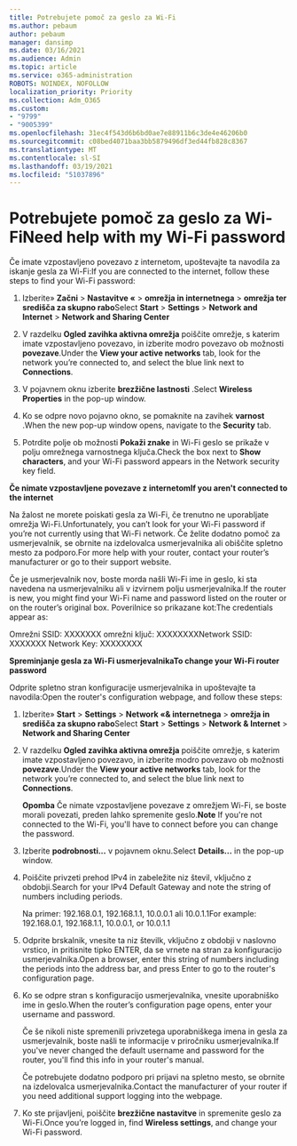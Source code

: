 ```yaml
---
title: Potrebujete pomoč za geslo za Wi-Fi
ms.author: pebaum
author: pebaum
manager: dansimp
ms.date: 03/16/2021
ms.audience: Admin
ms.topic: article
ms.service: o365-administration
ROBOTS: NOINDEX, NOFOLLOW
localization_priority: Priority
ms.collection: Adm_O365
ms.custom:
- "9799"
- "9005399"
ms.openlocfilehash: 31ec4f543d6b6bd0ae7e88911b6c3de4e46206b0
ms.sourcegitcommit: c08bed4071baa3bb5879496df3ed44fb828c8367
ms.translationtype: MT
ms.contentlocale: sl-SI
ms.lasthandoff: 03/19/2021
ms.locfileid: "51037896"
---
```

# <a name="need-help-with-my-wi-fi-password"></a><span data-ttu-id="05fa3-102">Potrebujete pomoč za geslo za Wi-Fi</span><span class="sxs-lookup"><span data-stu-id="05fa3-102">Need help with my Wi-Fi password</span></span>

<span data-ttu-id="05fa3-103">Če imate vzpostavljeno povezavo z internetom, upoštevajte ta navodila za iskanje gesla za Wi-Fi:</span><span class="sxs-lookup"><span data-stu-id="05fa3-103">If you are connected to the internet, follow these steps to find your Wi-Fi password:</span></span>

1. <span data-ttu-id="05fa3-104">Izberite» **Začni**  >  **Nastavitve «**  >  **omrežja in internetnega**  >  **omrežja ter središča za skupno rabo**</span><span class="sxs-lookup"><span data-stu-id="05fa3-104">Select **Start** > **Settings** > **Network and Internet** > **Network and Sharing Center**</span></span>

1. <span data-ttu-id="05fa3-105">V razdelku **Ogled zavihka aktivna omrežja** poiščite omrežje, s katerim imate vzpostavljeno povezavo, in izberite modro povezavo ob možnosti **povezave**.</span><span class="sxs-lookup"><span data-stu-id="05fa3-105">Under the **View your active networks** tab, look for the network you’re connected to, and select the blue link next to **Connections**.</span></span>

1. <span data-ttu-id="05fa3-106">V pojavnem oknu izberite **brezžične lastnosti** .</span><span class="sxs-lookup"><span data-stu-id="05fa3-106">Select **Wireless Properties** in the pop-up window.</span></span>

1. <span data-ttu-id="05fa3-107">Ko se odpre novo pojavno okno, se pomaknite na zavihek **varnost** .</span><span class="sxs-lookup"><span data-stu-id="05fa3-107">When the new pop-up window opens, navigate to the **Security** tab.</span></span>

1. <span data-ttu-id="05fa3-108">Potrdite polje ob možnosti **Pokaži znake** in Wi-Fi geslo se prikaže v polju omrežnega varnostnega ključa.</span><span class="sxs-lookup"><span data-stu-id="05fa3-108">Check the box next to **Show characters**, and your Wi-Fi password appears in the Network security key field.</span></span>

<span data-ttu-id="05fa3-109">**Če nimate vzpostavljene povezave z internetom**</span><span class="sxs-lookup"><span data-stu-id="05fa3-109">**If you aren't connected to the internet**</span></span>

<span data-ttu-id="05fa3-110">Na žalost ne morete poiskati gesla za Wi-Fi, če trenutno ne uporabljate omrežja Wi-Fi.</span><span class="sxs-lookup"><span data-stu-id="05fa3-110">Unfortunately, you can’t look for your Wi-Fi password if you’re not currently using that Wi-Fi network.</span></span> <span data-ttu-id="05fa3-111">Če želite dodatno pomoč za usmerjevalnik, se obrnite na izdelovalca usmerjevalnika ali obiščite spletno mesto za podporo.</span><span class="sxs-lookup"><span data-stu-id="05fa3-111">For more help with your router, contact your router’s manufacturer or go to their support website.</span></span>

<span data-ttu-id="05fa3-112">Če je usmerjevalnik nov, boste morda našli Wi-Fi ime in geslo, ki sta navedena na usmerjevalniku ali v izvirnem polju usmerjevalnika.</span><span class="sxs-lookup"><span data-stu-id="05fa3-112">If the router is new, you might find your Wi-Fi name and password listed on the router or on the router’s original box.</span></span> <span data-ttu-id="05fa3-113">Poverilnice so prikazane kot:</span><span class="sxs-lookup"><span data-stu-id="05fa3-113">The credentials appear as:</span></span>

<span data-ttu-id="05fa3-114">Omrežni SSID: XXXXXXX omrežni ključ: XXXXXXXX</span><span class="sxs-lookup"><span data-stu-id="05fa3-114">Network SSID: XXXXXXX Network Key: XXXXXXXX</span></span>

<span data-ttu-id="05fa3-115">**Spreminjanje gesla za Wi-Fi usmerjevalnika**</span><span class="sxs-lookup"><span data-stu-id="05fa3-115">**To change your Wi-Fi router password**</span></span>

<span data-ttu-id="05fa3-116">Odprite spletno stran konfiguracije usmerjevalnika in upoštevajte ta navodila:</span><span class="sxs-lookup"><span data-stu-id="05fa3-116">Open the router's configuration webpage, and follow these steps:</span></span>

1. <span data-ttu-id="05fa3-117">Izberite» **Start**  >  **Settings**  >  **Network «& internetnega**  >  **omrežja in središča za skupno rabo**</span><span class="sxs-lookup"><span data-stu-id="05fa3-117">Select **Start** > **Settings** > **Network & Internet** > **Network and Sharing Center**</span></span>

1. <span data-ttu-id="05fa3-118">V razdelku **Ogled zavihka aktivna omrežja** poiščite omrežje, s katerim imate vzpostavljeno povezavo, in izberite modro povezavo ob možnosti **povezave**.</span><span class="sxs-lookup"><span data-stu-id="05fa3-118">Under the **View your active networks** tab, look for the network you’re connected to, and select the blue link next to **Connections**.</span></span>

    <span data-ttu-id="05fa3-119">**Opomba** Če nimate vzpostavljene povezave z omrežjem Wi-Fi, se boste morali povezati, preden lahko spremenite geslo.</span><span class="sxs-lookup"><span data-stu-id="05fa3-119">**Note** If you're not connected to the Wi-Fi, you'll have to connect before you can change the password.</span></span>

1. <span data-ttu-id="05fa3-120">Izberite **podrobnosti...** v pojavnem oknu.</span><span class="sxs-lookup"><span data-stu-id="05fa3-120">Select **Details...** in the pop-up window.</span></span>

1. <span data-ttu-id="05fa3-121">Poiščite privzeti prehod IPv4 in zabeležite niz števil, vključno z obdobji.</span><span class="sxs-lookup"><span data-stu-id="05fa3-121">Search for your IPv4 Default Gateway and note the string of numbers including periods.</span></span>

    <span data-ttu-id="05fa3-122">Na primer: 192.168.0.1, 192.168.1.1, 10.0.0.1 ali 10.0.1.1</span><span class="sxs-lookup"><span data-stu-id="05fa3-122">For example: 192.168.0.1, 192.168.1.1, 10.0.0.1, or 10.0.1.1</span></span>

1. <span data-ttu-id="05fa3-123">Odprite brskalnik, vnesite ta niz številk, vključno z obdobji v naslovno vrstico, in pritisnite tipko ENTER, da se vrnete na stran za konfiguracijo usmerjevalnika.</span><span class="sxs-lookup"><span data-stu-id="05fa3-123">Open a browser, enter this string of numbers including the periods into the address bar, and press Enter to go to the router's configuration page.</span></span>

1. <span data-ttu-id="05fa3-124">Ko se odpre stran s konfiguracijo usmerjevalnika, vnesite uporabniško ime in geslo.</span><span class="sxs-lookup"><span data-stu-id="05fa3-124">When the router’s configuration page opens, enter your username and password.</span></span>

    <span data-ttu-id="05fa3-125">Če še nikoli niste spremenili privzetega uporabniškega imena in gesla za usmerjevalnik, boste našli te informacije v priročniku usmerjevalnika.</span><span class="sxs-lookup"><span data-stu-id="05fa3-125">If you've never changed the default username and password for the router, you'll find this info in your router's manual.</span></span>

    <span data-ttu-id="05fa3-126">Če potrebujete dodatno podporo pri prijavi na spletno mesto, se obrnite na izdelovalca usmerjevalnika.</span><span class="sxs-lookup"><span data-stu-id="05fa3-126">Contact the manufacturer of your router if you need additional support logging into the webpage.</span></span>

1. <span data-ttu-id="05fa3-127">Ko ste prijavljeni, poiščite **brezžične nastavitve** in spremenite geslo za Wi-Fi.</span><span class="sxs-lookup"><span data-stu-id="05fa3-127">Once you’re logged in, find **Wireless settings**, and change your Wi-Fi password.</span></span>